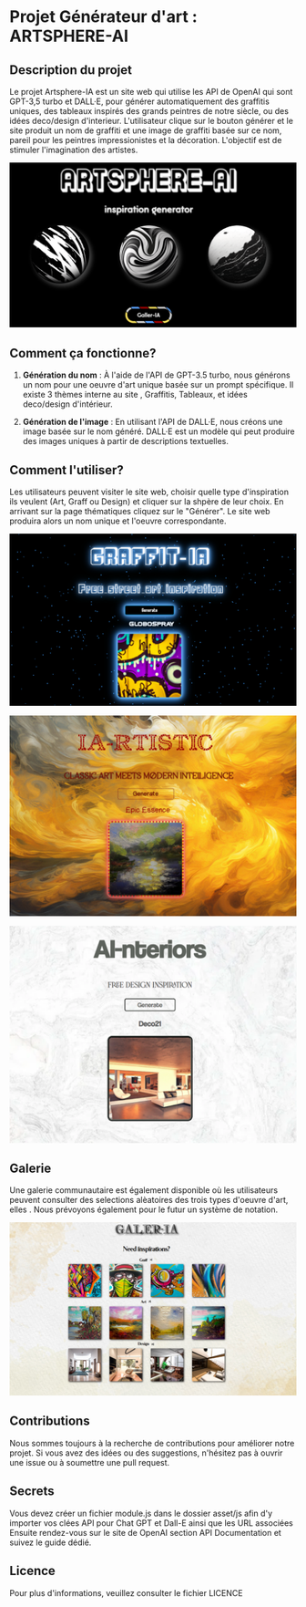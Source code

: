 # Projet Générateur d'art : ARTSPHERE-AI


## Description du projet

Le projet Artsphere-IA est un site web qui utilise les API de OpenAI qui sont GPT-3,5 turbo et DALL·E, pour générer automatiquement des graffitis uniques, des tableaux inspirés des grands peintres de notre siècle, ou des idées deco/design d'interieur. L'utilisateur clique sur le bouton générer et le site produit un nom de graffiti et une image de graffiti basée sur ce nom, pareil pour les peintres impressionistes et la décoration.
L'objectif est de stimuler l'imagination des artistes.

![Image 1](/src/asset/img/hp.PNG)

## Comment ça fonctionne?

1. **Génération du nom** : À l'aide de l'API de GPT-3.5 turbo, nous générons un nom pour une oeuvre d'art unique basée sur un prompt spécifique. Il existe 3 thèmes interne au site , Graffitis, Tableaux, et idées deco/design d'intérieur.

2. **Génération de l'image** : En utilisant l'API de DALL·E, nous créons une image basée sur le nom généré. DALL·E est un modèle qui peut produire des images uniques à partir de descriptions textuelles.

## Comment l'utiliser?

Les utilisateurs peuvent visiter le site web, choisir quelle type d'inspiration ils veulent (Art, Graff ou Design) et cliquer sur la shpère de leur choix. En arrivant sur la page thématiques cliquez sur le "Générer". Le site web produira alors un nom unique et l'oeuvre correspondante.

![Image 1](/src/asset/img/graff.PNG)

![Image 1](/src/asset/img/art.PNG)

![Image 1](/src/asset/img/design.PNG)

## Galerie

 Une galerie communautaire est également disponible où les utilisateurs peuvent consulter des selections alèatoires des trois types d'oeuvre d'art, elles . Nous prévoyons également pour le futur un système de notation.

![Image 1](/src/asset/img/gallerie.PNG)
## Contributions

Nous sommes toujours à la recherche de contributions pour améliorer notre projet. Si vous avez des idées ou des suggestions, n'hésitez pas à ouvrir une issue ou à soumettre une pull request.


## Secrets

Vous devez créer un fichier module.js dans le dossier asset/js afin d'y importer vos clées API pour Chat GPT et Dall-E ainsi que les URL associées
Ensuite rendez-vous sur le site de OpenAI section API Documentation et suivez le guide dédié.
## Licence

Pour plus d'informations, veuillez consulter le fichier LICENCE
